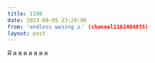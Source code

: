 ```yaml
---
title: 1198
date: 2023-09-05 23:29:00
from: 'endless шизing ⍼' (channel1162404975)
layout: post
---
```


Я я я я я я я я
